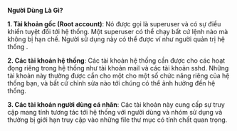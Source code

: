 **Người Dùng Là Gì?**

**1. Tài khoản gốc (Root account)**: Nó được gọi là superuser và có sự điều khiển tuyệt đối tới hệ thống. Một superuser có thể chạy bất cứ lệnh nào mà không bị hạn chế. Người sử dụng này có thể được ví như người quản trị hệ thống .

**2. Các tài khoản hệ thống**: Các tài khoản hệ thống cần được cho các hoạt đọng riêng trong hệ thống như tài khoản mail và các tài khoản sshd. Những tài khoản này thường được cần cho một cho một số chức năng riêng của hệ thống bạn, và bất cứ chỉnh sửa nào tới chúng có thể ảnh hưởng đến hệ thống.

**3. Các tài khoản người dùng cá nhân**: Các tài khoản này cung cấp sự truy cập mang tính tương tác tới hệ thống với người dùng và nhóm sử dụng và thường bị giới hạn truy cập vào những file thư mục có tính chất quan trọng.

